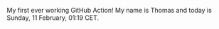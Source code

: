My first ever working GitHub Action!
My name is Thomas and today is Sunday, 11 February, 01:19 CET. 

